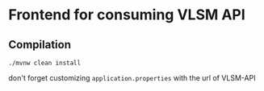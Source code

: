 # Frontend for consuming VLSM API

## Compilation

```
./mvnw clean install
```
don't forget customizing ``application.properties`` with the url of VLSM-API